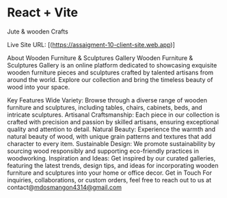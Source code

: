 # React + Vite

Jute & wooden Crafts

Live Site URL: [(https://assaigment-10-client-site.web.app)]

About Wooden Furniture & Sculptures Gallery
Wooden Furniture & Sculptures Gallery is an online platform dedicated to showcasing exquisite wooden furniture pieces and sculptures crafted by talented artisans from around the world. Explore our collection and bring the timeless beauty of wood into your space.

Key Features
Wide Variety: Browse through a diverse range of wooden furniture and sculptures, including tables, chairs, cabinets, beds, and intricate sculptures.
Artisanal Craftsmanship: Each piece in our collection is crafted with precision and passion by skilled artisans, ensuring exceptional quality and attention to detail.
Natural Beauty: Experience the warmth and natural beauty of wood, with unique grain patterns and textures that add character to every item.
Sustainable Design: We promote sustainability by sourcing wood responsibly and supporting eco-friendly practices in woodworking.
Inspiration and Ideas: Get inspired by our curated galleries, featuring the latest trends, design tips, and ideas for incorporating wooden furniture and sculptures into your home or office decor.
Get in Touch
For inquiries, collaborations, or custom orders, feel free to reach out to us at contact@mdosmangon4314@gmail.com